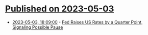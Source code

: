 # [Published on 2023-05-03](index.md)

* [2023-05-03, 18:09:00](https://news.slashdot.org/story/23/05/03/189236/fed-raises-us-rates-by-a-quarter-point-signaling-possible-pause?utm_source=rss1.0mainlinkanon&utm_medium=feed) - [Fed Raises US Rates by a Quarter Point, Signaling Possible Pause](https://news.slashdot.org/story/23/05/03/189236/fed-raises-us-rates-by-a-quarter-point-signaling-possible-pause?utm_source=rss1.0mainlinkanon&utm_medium=feed)
